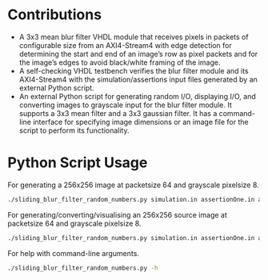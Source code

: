 # Contributions
* A 3x3 mean blur filter VHDL module that receives pixels in packets of configurable size from an AXI4-Stream4 with edge detection for determining the start and end of an image’s row as pixel packets and for the image’s edges to avoid black/white framing of the image.
* A self-checking VHDL testbench verifies the blur filter module and its AXI4-Stream4 with the simulation/assertions input files generated by an external Python script.
* An external Python script for generating random I/O, displaying I/O, and converting images to grayscale input for the blur filter module. It supports a 3x3 mean filter and a 3x3 gaussian filter. It has a command-line interface for specifying image dimensions or an image file for the script to perform its functionality.
# Python Script Usage
For generating a 256x256 image at packetsize 64 and grayscale pixelsize 8.
```bash
./sliding_blur_filter_random_numbers.py simulation.in assertionOne.in assertionTwo.in 256 256 64 8
```
For generating/converting/visualising an 256x256 source image at packetsize 64 and grayscale pixelsize 8.
```bash
./sliding_blur_filter_random_numbers.py simulation.in assertionOne.in assertionTwo.in 256 256 64 8 -img source.png
```
For help with command-line arguments.
```bash
./sliding_blur_filter_random_numbers.py -h
```
